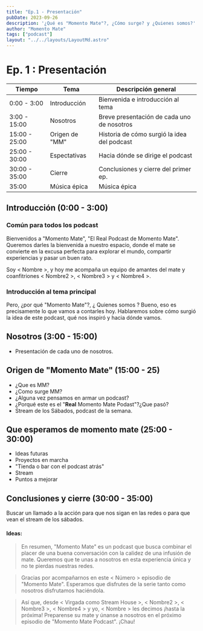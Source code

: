 ```yaml
---
title: "Ep.1 - Presentación"
pubDate: 2023-09-26
description: '¿Qué es "Momento Mate"?, ¿Cómo surge? y ¿Quienes somos?'
author: "Momento Mate"
tags: ["podcast"]
layout: "../../layouts/LayoutMd.astro"
---
```


# Ep. 1 : Presentación

| Tiempo        | Tema           | Descripción general                         |
| ------------- | -------------- | ------------------------------------------- |
| 0:00 - 3:00   | Introducción   | Bienvenida e introducción al tema           |
| 3:00 - 15:00  | Nosotros       | Breve presentación de cada uno de nosotros  |
| 15:00 - 25:00 | Origen de "MM" | Historia de cómo surgió la idea del podcast |
| 25:00 - 30:00 | Espectativas   | Hacia dónde se dirige el podcast            |
| 30:00 - 35:00 | Cierre         | Conclusiones y cierre del primer ep.        |
| 35:00         | Música épica   | Música épica                                |

## Introducción (0:00 - 3:00)

### Común para todos los podcast

Bienvenidos a "Momento Mate", "El Real Podcast de Momento Mate". Queremos darles la bienvenida a nuestro espacio, donde el mate se convierte en la excusa perfecta para explorar el mundo, compartir experiencias y pasar un buen rato.

Soy < Nombre >, y hoy me acompaña un equipo de amantes del mate y coanfitriones < Nombre2 >, < Nombre3 > y < Nombre4 >.

### Introducción al tema principal

Pero, ¿por qué "Momento Mate"?, ¿ Quienes somos ? Bueno, eso es precisamente lo que vamos a contarles hoy. Hablaremos sobre cómo surgió la idea de este podcast, qué nos inspiró y hacia dónde vamos.

## Nosotros (3:00 - 15:00)

- Presentación de cada uno de nosotros.

## Origen de "Momento Mate" (15:00 - 25)

- ¿Que es MM?
- ¿Como surge MM?
- ¿Alguna vez pensamos en armar un podcast?
- ¿Porqué este es el "**Real** Momento Mate Podast"?¿Que pasó?
- Stream de los Sábados, podcast de la semana.

## Que esperamos de momento mate (25:00 - 30:00)

- Ideas futuras
- Proyectos en marcha
- "Tienda o bar con el podcast atrás"
- Stream
- Puntos a mejorar

## Conclusiones y cierre (30:00 - 35:00)

Buscar un llamado a la acción para que nos sigan en las redes o para que vean el stream de los sábados.

#### Ideas:

> En resumen, "Momento Mate" es un podcast que busca combinar el placer de una buena conversación con la calidez de una infusión de mate. Queremos que te unas a nosotros en esta experiencia única y no te pierdas nuestras redes.

> Gracias por acompañarnos en este < Número > episodio de "Momento Mate". Esperamos que disfrutes de la serie tanto como nosotros disfrutamos haciéndola.

> Así que, desde < Virgada como Stream House >, < Nombre2 >, < Nombre3 >, < Nombre4 > y yo, < Nombre > les decimos ¡hasta la próxima! Preparense su mate y únanse a nosotros en el próximo episodio de "Momento Mate Podcast". ¡Chau!
